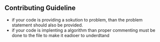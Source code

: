 ## Contributing Guideline
-  if your code is providing a sokution to problem, than the problem statement should also be provided.
-  if your code is implenting a algorithm than proper commenting must be done to the file to make it eadioer to underdtand 
